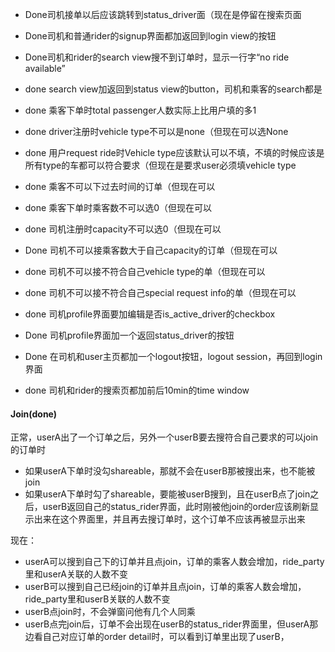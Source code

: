 

- Done司机接单以后应该跳转到status_driver面（现在是停留在搜索页面
- Done司机和普通rider的signup界面都加返回到login view的按钮
- Done司机和rider的search view搜不到订单时，显示一行字“no ride available”
- done search view加返回到status view的button，司机和乘客的search都是
- done 乘客下单时total passenger人数实际上比用户填的多1





- done driver注册时vehicle type不可以是none（但现在可以选None

- done 用户request ride时Vehicle type应该默认可以不填，不填的时候应该是所有type的车都可以符合要求（但现在是要求user必须填vehicle type



- done 乘客不可以下过去时间的订单（但现在可以
- done 乘客下单时乘客数不可以选0（但现在可以
- done 司机注册时capacity不可以选0（但现在可以
- Done 司机不可以接乘客数大于自己capacity的订单（但现在可以
- done 司机不可以接不符合自己vehicle type的单（但现在可以
- done 司机不可以接不符合自己special request info的单（但现在可以



- done 司机profile界面要加编辑是否is_active_driver的checkbox
- Done 司机profile界面加一个返回status_driver的按钮
- Done  在司机和user主页都加一个logout按钮，logout session，再回到login界面
- done 司机和rider的搜索页都加前后10min的time window





#### Join(done)

正常，userA出了一个订单之后，另外一个userB要去搜符合自己要求的可以join的订单时

- 如果userA下单时没勾shareable，那就不会在userB那被搜出来，也不能被join
- 如果userA下单时勾了shareable，要能被userB搜到，且在userB点了join之后，userB返回自己的status_rider界面，此时刚被他join的order应该刷新显示出来在这个界面里，并且再去搜订单时，这个订单不应该再被显示出来

现在：

- userA可以搜到自己下的订单并且点join，订单的乘客人数会增加，ride_party里和userA关联的人数不变
- userB可以搜到自己已经join的订单并且点join，订单的乘客人数会增加，ride_party里和userB关联的人数不变
- userB点join时，不会弹窗问他有几个人同乘
- userB点完join后，订单不会出现在userB的status_rider界面里，但userA那边看自己对应订单的order detail时，可以看到订单里出现了userB，

